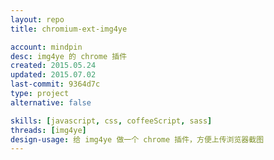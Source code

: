 ```yaml
---
layout: repo
title: chromium-ext-img4ye

account: mindpin
desc: img4ye 的 chrome 插件
created: 2015.05.24
updated: 2015.07.02
last-commit: 9364d7c
type: project
alternative: false

skills: [javascript, css, coffeeScript, sass]
threads: [img4ye]
design-usage: 给 img4ye 做一个 chrome 插件，方便上传浏览器截图
---
```

